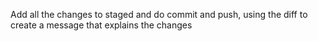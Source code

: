Add all the changes to staged and do commit and push, using the diff to create a message that explains the changes